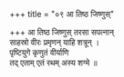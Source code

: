 +++
title = "०९ आ तिष्ठ जिष्णुस्"

+++
आ तिष्ठ जिष्णुस् तरसा सपत्नान्  
साहस्रो वीरः प्रमृणन् याहि शत्रून् ।  
पृष्टियुगे कृणुतं वीर्याणि  
तद् एताम् एतं रथम् अस्य शग्मे ॥